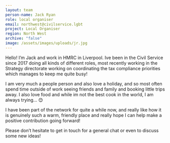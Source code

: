 ```yaml
---
layout: team
person-name: Jack Ryan
role: local organiser
email: northwest@civilservice.lgbt
project: Local Organiser
region: North West
archive: "false"
image: /assets/images/uploads/jr.jpg
---
```

Hello! I’m Jack and work in HMRC in Liverpool. Ive been in the Civil Service since 2017 doing all kinds of different roles, most recently working in the Strategy directorate working on coordinating the tax compliance priorities which manages to keep me quite busy!

I am very much a people person and also love a holiday, and so most often spend time outside of work seeing friends and family and booking little trips away. I also love food and while im not the best cook in the world, I am always trying… 😊 

I have been part of the network for quite a while now, and really like how it is genuinely such a warm, friendly place and really hope I can help make a positive contribution going forward!

Please don’t hesitate to get in touch for a general chat or even to discuss some new ideas!